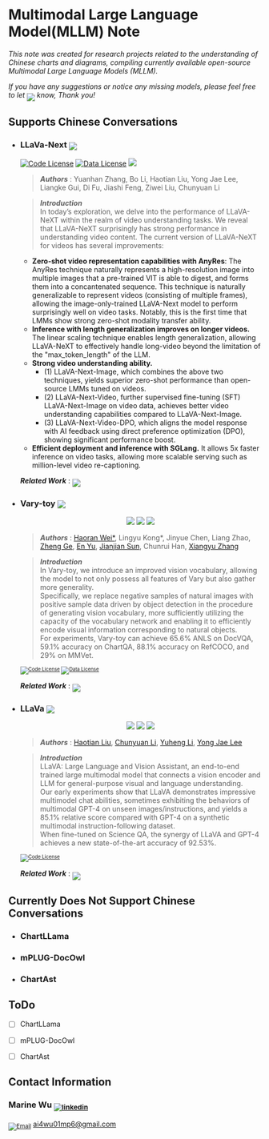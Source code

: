 #  Multimodal Large Language Model(MLLM) Note

*This note was created for research projects related to the understanding of Chinese charts and diagrams, compiling currently available open-source Multimodal Large Language Models (MLLM).*

*If you have any suggestions or notice any missing models, please feel free to let <sub><sub><a href="#me"><img src="https://img.shields.io/badge/me-000000"></a></sub></sub> know, Thank you!*


## Supports Chinese Conversations

<span id='id_llavanext'></span>
- ### <b>LLaVa-Next</b>  <sub><img src="https://img.shields.io/badge/30 Jan 2024-005AB5"></sub>
    
    [![Code License](https://img.shields.io/badge/LLaVa%20Next-blog-66B3FF.svg)](https://llava-vl.github.io/blog/2024-04-30-llava-next-video/) [![Data License](https://img.shields.io/badge/LLaVa%20Next-Demo-81C954.svg)](https://github.com/tatsu-lab/stanford_alpaca/blob/main/DATA_LICENSE)
    <a href="https://github.com/LLaVA-VL/LLaVA-NeXT"> <img src="https://img.shields.io/github/stars/LLaVA-VL/LLaVA-NeXT.svg"></a>

    > <b>*Authors*</b> : Yuanhan Zhang, Bo Li, Haotian Liu, Yong Jae Lee, Liangke Gui, Di Fu, Jiashi Feng, Ziwei Liu, Chunyuan Li

    > <b>*Introduction*</b>   
    In today’s exploration, we delve into the performance of LLaVA-NeXT within the realm of video understanding tasks. We reveal that LLaVA-NeXT surprisingly has strong performance in understanding video content. The current version of LLaVA-NeXT for videos has several improvements:  
    - <b>Zero-shot video representation capabilities with AnyRes</b>: The AnyRes technique naturally represents a high-resolution image into multiple images that a pre-trained VIT is able to digest, and forms them into a concantenated sequence. This technique is naturally generalizable to represent videos (consisting of multiple frames), allowing the image-only-trained LLaVA-Next model to perform surprisingly well on video tasks. Notably, this is the first time that LMMs show strong zero-shot modality transfer ability.  
    - <b>Inference with length generalization improves on longer videos.</b> The linear scaling technique enables length generalization, allowing LLaVA-NeXT to effectively handle long-video beyond the limitation of the "max_token_length" of the LLM.  
    - <b>Strong video understanding ability.</b>  
        - (1) LLaVA-Next-Image, which combines the above two techniques, yields superior zero-shot performance than open-source LMMs tuned on videos.  
        - (2) LLaVA-Next-Video, further supervised fine-tuning (SFT) LLaVA-Next-Image on video data, achieves better video understanding capabilities compared to LLaVA-Next-Image.  
        - (3) LLaVA-Next-Video-DPO, which aligns the model response with AI feedback using direct preference optimization (DPO), showing significant performance boost.  
    - <b>Efficient deployment and inference with SGLang.</b> It allows 5x faster inference on video tasks, allowing more scalable serving such as million-level video re-captioning.

    <b>*Related Work*</b> : <sub><sub><a href="#id_llava"><img src="https://img.shields.io/badge/LLaVa-8E8E8E"></a></sub></sub>

<span id='id_varytoy'></span>
- ### <b>Vary-toy</b>     <sub><img src="https://img.shields.io/badge/23 Jan 2024-005AB5"></sub>

    <p align="center">
    <a href="https://arxiv.org/abs/2401.12503"><img src="https://img.shields.io/badge/Vary%20toy-paper-66B3FF"></a>
    <a href="https://vary.xiaomy.net/"><img src="https://img.shields.io/badge/Vary%20toy-Demo-81C954
    "></a>
    <a href="https://github.com/Ucas-HaoranWei/Vary-toy"> <img src="https://img.shields.io/github/stars/Ucas-HaoranWei/Vary-toy.svg"></a>
    </p>

    > <b>*Authors*</b> : [Haoran Wei*](https://scholar.google.com/citations?user=J4naK0MAAAAJ&hl=en), Lingyu Kong*, Jinyue Chen, Liang Zhao, [Zheng Ge](https://joker316701882.github.io/), [En Yu](https://scholar.google.com.hk/citations?user=rWCQMNgAAAAJ&hl=zh-CN&oi=sra), [Jianjian Sun](https://scholar.google.com/citations?user=MVZrGkYAAAAJ&hl=en), Chunrui Han, [Xiangyu Zhang](https://scholar.google.com/citations?user=yuB-cfoAAAAJ&hl=en)

    > <b>*Introduction*</b>    
    In Vary-toy, we introduce an improved vision vocabulary, allowing the model to not only possess all features of Vary but also gather more generality.  
    Specifically, we replace negative samples of natural images with positive sample data driven by object detection in the procedure of generating vision vocabulary, more sufficiently utilizing the capacity of the vocabulary network and enabling it to efficiently encode visual information corresponding to natural objects.  
    For experiments, Vary-toy can achieve 65.6% ANLS on DocVQA, 59.1% accuracy on ChartQA, 88.1% accuracy on RefCOCO, and 29% on MMVet.   

    <sub><sub>
    [![Code License](https://img.shields.io/badge/Code%20License-Apache_2.0-BE77FF.svg)](https://github.com/tatsu-lab/stanford_alpaca/blob/main/LICENSE) [![Data License](https://img.shields.io/badge/Data%20License-CC%20By%20NC%204.0-E278A6.svg)](https://github.com/tatsu-lab/stanford_alpaca/blob/main/DATA_LICENSE)
    </sub></sub>

    <b>*Related Work*</b> : <sub><sub><a href="#id_vary"><img src="https://img.shields.io/badge/Vary-8E8E8E"></a></sub></sub>
        

<span id='id_llava'></span>
- ### <b>LLaVa</b>  <sub><img src="https://img.shields.io/badge/17 Apr 2023-005AB5"></sub>

    <p align="center">
    <a href="https://arxiv.org/abs/2304.08485"><img src="https://img.shields.io/badge/LLaVa-paper-66B3FF
    "></a>
    <a href="https://llava.hliu.cc/"><img src="https://img.shields.io/badge/LLaVa-Demo-81C954
    "></a>
    <a href="https://github.com/haotian-liu/LLaVA"> <img src="https://img.shields.io/github/stars/haotian-liu/LLaVA.svg"></a>
    </p>

    > <b>*Authors*</b> : [Haotian Liu](https://hliu.cc), [Chunyuan Li](https://chunyuan.li/), [Yuheng Li](https://yuheng-li.github.io/), [Yong Jae Lee](https://pages.cs.wisc.edu/~yongjaelee/)

    > <b>*Introduction*</b>   
    LLaVA: Large Language and Vision Assistant, an end-to-end trained large multimodal model that connects a vision encoder and LLM for general-purpose visual and language understanding.  
    Our early experiments show that LLaVA demonstrates impressive multimodel chat abilities, sometimes exhibiting the behaviors of multimodal GPT-4 on unseen images/instructions, and yields a 85.1% relative score compared with GPT-4 on a synthetic multimodal instruction-following dataset.  
    When fine-tuned on Science QA, the synergy of LLaVA and GPT-4 achieves a new state-of-the-art accuracy of 92.53%.

    <sub><sub>
    [![Code License](https://img.shields.io/badge/Code%20License-Apache_2.0-BE77FF.svg)](https://github.com/tatsu-lab/stanford_alpaca/blob/main/LICENSE)
    </sub></sub>

    <b>*Related Work*</b> : <sub><sub><a href="#id_llavanext"><img src="https://img.shields.io/badge/LLaVa_Next-8E8E8E"></a></sub></sub>



## Currently Does Not Support Chinese Conversations

<span id='id_chartllama'></span>
- ### <b>ChartLLama</b>  


<span id='id_mplugdocowl'></span>
- ### <b>mPLUG-DocOwl</b>  


<span id='id_llava'></span>
- ### <b>ChartAst</b>  


## ToDo

- [ ] ChartLLama

- [ ] mPLUG-DocOwl

- [ ] ChartAst

## Contact Information
<span id='me'></span>
### Marine Wu  <sub>[![linkedin](https://img.shields.io/badge/linkedin-in-blue.svg)](https://www.linkedin.com/in/marine-wu-738a6b1a5/)</sub>

<sub>[![Email](https://img.shields.io/badge/Email-✉️-BE77FF.svg)](#)</sub>  ai4wu01mp6@gmail.com